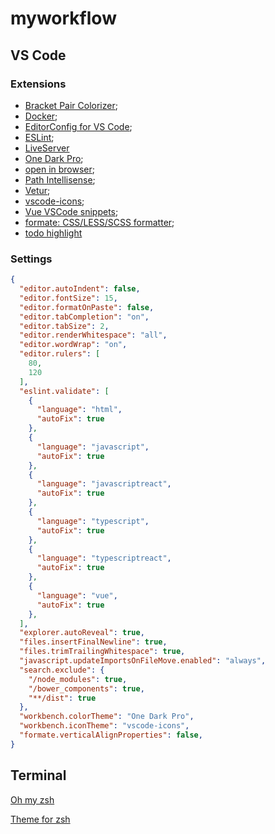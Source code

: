 # myworkflow



## VS Code

### Extensions

- [Bracket Pair Colorizer](https://marketplace.visualstudio.com/items?itemName=CoenraadS.bracket-pair-colorizer);
- [Docker](https://code.visualstudio.com/docs/azure/docker);
- [EditorConfig for VS Code](https://marketplace.visualstudio.com/items?itemName=EditorConfig.EditorConfig);
- [ESLint](https://marketplace.visualstudio.com/items?itemName=dbaeumer.vscode-eslint);
- [LiveServer](https://marketplace.visualstudio.com/items?itemName=ritwickdey.LiveServer)
- [One Dark Pro](https://marketplace.visualstudio.com/items?itemName=zhuangtongfa.Material-theme);
- [open in browser](https://marketplace.visualstudio.com/items?itemName=techer.open-in-browser);
- [Path Intellisense](https://marketplace.visualstudio.com/items?itemName=christian-kohler.path-intellisense);
- [Vetur](https://marketplace.visualstudio.com/items?itemName=octref.vetur);
- [vscode-icons](https://marketplace.visualstudio.com/items?itemName=robertohuertasm.vscode-icons);
- [Vue VSCode snippets](https://marketplace.visualstudio.com/items?itemName=sdras.vue-vscode-snippets);
- [formate: CSS/LESS/SCSS formatter](https://marketplace.visualstudio.com/items?itemName=MikeBovenlander.formate);
- [todo highlight](https://marketplace.visualstudio.com/items?itemName=wayou.vscode-todo-highlight)


### Settings

```json
{
  "editor.autoIndent": false,
  "editor.fontSize": 15,
  "editor.formatOnPaste": false,
  "editor.tabCompletion": "on",
  "editor.tabSize": 2,
  "editor.renderWhitespace": "all",
  "editor.wordWrap": "on",
  "editor.rulers": [
    80,
    120
  ],
  "eslint.validate": [
    {
      "language": "html",
      "autoFix": true
    },
    {
      "language": "javascript",
      "autoFix": true
    },
    {
      "language": "javascriptreact",
      "autoFix": true
    },
    {
      "language": "typescript",
      "autoFix": true
    },
    {
      "language": "typescriptreact",
      "autoFix": true
    },
    {
      "language": "vue",
      "autoFix": true
    },
  ],
  "explorer.autoReveal": true,
  "files.insertFinalNewline": true,
  "files.trimTrailingWhitespace": true,
  "javascript.updateImportsOnFileMove.enabled": "always",
  "search.exclude": {
    "/node_modules": true,
    "/bower_components": true,
    "**/dist": true
  },
  "workbench.colorTheme": "One Dark Pro",
  "workbench.iconTheme": "vscode-icons",
  "formate.verticalAlignProperties": false,
}
```
## Terminal

[Oh my zsh](https://github.com/robbyrussell/oh-my-zsh)

[Theme for zsh](https://github.com/denysdovhan/spaceship-zsh-theme)
